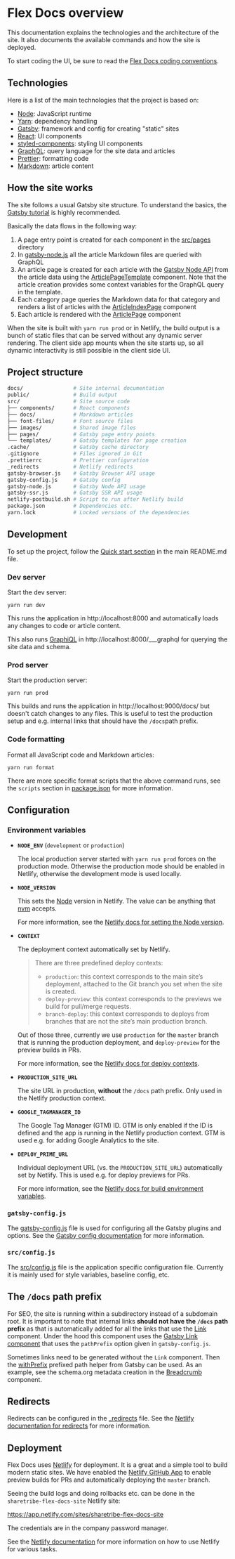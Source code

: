 # Flex Docs overview

This documentation explains the technologies and the architecture of the
site. It also documents the available commands and how the site is
deployed.

To start coding the UI, be sure to read the
[Flex Docs coding conventions](./coding-conventions.md).

## Technologies

Here is a list of the main technologies that the project is based on:

- [Node](https://nodejs.org/): JavaScript runtime
- [Yarn](https://yarnpkg.com/): dependency handling
- [Gatsby](https://www.gatsbyjs.org/): framework and config for creating
  "static" sites
- [React](https://reactjs.org): UI components
- [styled-components](https://www.styled-components.com/): styling UI
  components
- [GraphQL](https://graphql.org/): query language for the site data and
  articles
- [Prettier](https://prettier.io/): formatting code
- [Markdown](https://en.wikipedia.org/wiki/Markdown): article content

## How the site works

The site follows a usual Gatsby site structure. To understand the
basics, the [Gatsby tutorial](https://www.gatsbyjs.org/tutorial/) is
highly recommended.

Basically the data flows in the following way:

1. A page entry point is created for each component in the
   [src/pages](../src/pages) directory
1. In [gatsby-node.js](../gatsby-node.js) all the article Markdown files
   are queried with GraphQL
1. An article page is created for each article with the
   [Gatsby Node API](https://www.gatsbyjs.org/docs/node-apis/) from the
   article data using the
   [ArticlePageTemplate](../src/templates/ArticlePageTemplate.js)
   component. Note that the article creation provides some context
   variables for the GraphQL query in the template.
1. Each category page queries the Markdown data for that category and
   renders a list of articles with the
   [ArticleIndexPage](../src/components/ArticleIndexPage/ArticleIndexPage.js)
   component
1. Each article is rendered with the
   [ArticlePage](../src/components/ArticlePage/ArticlePage.js) component

When the site is built with `yarn run prod` or in Netlify, the build
output is a bunch of static files that can be served without any dynamic
server rendering. The client side app mounts when the site starts up, so
all dynamic interactivity is still possible in the client side UI.

## Project structure

```bash
docs/                # Site internal documentation
public/              # Build output
src/                 # Site source code
├── components/      # React components
├── docs/            # Markdown articles
├── font-files/      # Font source files
├── images/          # Shared image files
├── pages/           # Gatsby page entry points
└── templates/       # Gatsby templates for page creation
.cache/              # Gatsby cache directory
.gitignore           # Files ignored in Git
.prettierrc          # Prettier configuration
_redirects           # Netlify redirects
gatsby-browser.js    # Gatsby Browser API usage
gatsby-config.js     # Gatsby config
gatsby-node.js       # Gatsby Node API usage
gatsby-ssr.js        # Gatsby SSR API usage
netlify-postbuild.sh # Script to run after Netlify build
package.json         # Dependencies etc.
yarn.lock            # Locked versions of the dependencies
```

## Development

To set up the project, follow the
[Quick start section](../README.md#quick-start) in the main README.md
file.

### Dev server

Start the dev server:

    yarn run dev

This runs the application in http://localhost:8000 and automatically
loads any changes to code or article content.

This also runs [GraphiQL](https://github.com/graphql/graphiql) in
http://localhost:8000/___graphql for querying the site data and schema.

### Prod server

Start the production server:

    yarn run prod

This builds and runs the application in http://localhost:9000/docs/ but
doesn't catch changes to any files. This is useful to test the
production setup and e.g. internal links that should have the
`/docs`path prefix.

### Code formatting

Format all JavaScript code and Markdown articles:

    yarn run format

There are more specific format scripts that the above command runs, see
the `scripts` section in [package.json](../package.json) for more
information.

## Configuration

### Environment variables

- **`NODE_ENV`** (`development` or `production`)

  The local production server started with `yarn run prod` forces on the
  production mode. Otherwise the production mode should be enabled in
  Netlify, otherwise the development mode is used locally.

- **`NODE_VERSION`**

  This sets the [Node](https://nodejs.org/) version in Netlify. The
  value can be anything that [nvm](https://github.com/creationix/nvm)
  accepts.

  For more information, see the
  [Netlify docs for setting the Node version](https://www.netlify.com/docs/continuous-deployment/#set-node-ruby-or-python-version).

- **`CONTEXT`**

  The deployment context automatically set by Netlify.

  > There are three predefined deploy contexts:
  >
  > - `production`: this context corresponds to the main site’s
  >   deployment, attached to the Git branch you set when the site is
  >   created.
  > - `deploy-preview`: this context corresponds to the previews we
  >   build for pull/merge requests.
  > - `branch-deploy`: this context corresponds to deploys from branches
  >   that are not the site’s main production branch.

  Out of those three, currently we use `production` for the `master`
  branch that is running the production deployment, and `deploy-preview`
  for the preview builds in PRs.

  For more information, see the
  [Netlify docs for deploy contexts](https://www.netlify.com/docs/continuous-deployment/#deploy-contexts).

- **`PRODUCTION_SITE_URL`**

  The site URL in production, **without** the `/docs` path prefix. Only
  used in the Netlify production context.

- **`GOOGLE_TAGMANAGER_ID`**

  The Google Tag Manager (GTM) ID. GTM is only enabled if the ID is
  defined and the app is running in the Netlify production context. GTM
  is used e.g. for adding Google Analytics to the site.

- **`DEPLOY_PRIME_URL`**

  Individual deployment URL (vs. the `PRODUCTION_SITE_URL`)
  automatically set by Netlify. This is used e.g. for deploy previews
  for PRs.

  For more information, see the
  [Netlify docs for build environment variables](https://www.netlify.com/docs/continuous-deployment/#build-environment-variables).

### `gatsby-config.js`

The [gatsby-config.js](../gatsby-config.js) file is used for configuring
all the Gatsby plugins and options. See the
[Gatsby config documentation](https://www.gatsbyjs.org/docs/gatsby-config/)
for more information.

### `src/config.js`

The [src/config.js](../src/config.js) file is the application specific
configuration file. Currently it is mainly used for style variables,
baseline config, etc.

## The `/docs` path prefix

For SEO, the site is running within a subdirectory instead of a
subdomain root. It is important to note that internal links **should not
have the `/docs` path prefix** as that is automatically added for all
the links that use the [Link](../src/components/Link.js) component.
Under the hood this component uses the
[Gatsby Link component](https://www.gatsbyjs.org/docs/gatsby-link/) that
uses the `pathPrefix` option given in `gatsby-config.js`.

Sometimes links need to be generated without the `Link` component. Then
the
[withPrefix](https://www.gatsbyjs.org/docs/gatsby-link/#prefixed-paths-helper)
prefixed path helper from Gatsby can be used. As an example, see the
schema.org metadata creation in the
[Breadcrumb](../src/components/Breadcrumb.js) component.

## Redirects

Redirects can be configured in the [\_redirects](../_redirects) file.
See the
[Netlify documentation for redirects](https://www.netlify.com/docs/redirects/)
for more information.

## Deployment

Flex Docs uses [Netlify](https://www.netlify.com/) for deployment. It is
a great and a simple tool to build modern static sites. We have enabled
the
[Netlify GitHub App](https://www.netlify.com/docs/github-permissions/)
to enable preview builds for PRs and automatically deploying the
`master` branch.

Seeing the build logs and doing rollbacks etc. can be done in the
`sharetribe-flex-docs-site` Netlify site:

https://app.netlify.com/sites/sharetribe-flex-docs-site

The credentials are in the company password manager.

See the [Netlify documentation](https://www.netlify.com/docs/) for more
information on how to use Netlify for various tasks.
